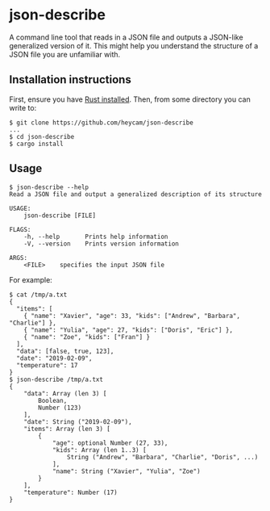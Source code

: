 # json-describe

A command line tool that reads in a JSON file and outputs a JSON-like
generalized version of it.  This might help you understand the structure
of a JSON file you are unfamiliar with.

## Installation instructions

First, ensure you have [Rust installed](https://rustup.rs/).  Then, from some
directory you can write to:

```
$ git clone https://github.com/heycam/json-describe
...
$ cd json-describe
$ cargo install
```

## Usage

```
$ json-describe --help
Read a JSON file and output a generalized description of its structure

USAGE:
    json-describe [FILE]

FLAGS:
    -h, --help       Prints help information
    -V, --version    Prints version information

ARGS:
    <FILE>    specifies the input JSON file
```

For example:

```
$ cat /tmp/a.txt 
{
  "items": [
    { "name": "Xavier", "age": 33, "kids": ["Andrew", "Barbara", "Charlie"] },
    { "name": "Yulia", "age": 27, "kids": ["Doris", "Eric"] },
    { "name": "Zoe", "kids": ["Fran"] }
  ],
  "data": [false, true, 123],
  "date": "2019-02-09",
  "temperature": 17
}
$ json-describe /tmp/a.txt 
{
    "data": Array (len 3) [
        Boolean,
        Number (123)
    ],
    "date": String ("2019-02-09"),
    "items": Array (len 3) [
        {
            "age": optional Number (27, 33),
            "kids": Array (len 1..3) [
                String ("Andrew", "Barbara", "Charlie", "Doris", ...)
            ],
            "name": String ("Xavier", "Yulia", "Zoe")
        }
    ],
    "temperature": Number (17)
}
```
